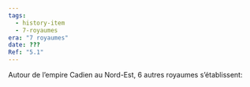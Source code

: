 ```yaml
---
tags:
  - history-item
  - 7-royaumes
era: "7 royaumes"
date: ???
Ref: "5.1"
---
```


Autour de l’empire Cadien au Nord-Est, 6 autres royaumes s’établissent:

